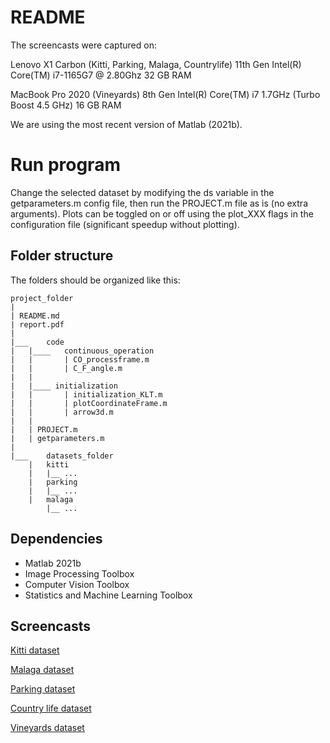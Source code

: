# README

The screencasts were captured on:

Lenovo X1 Carbon (Kitti, Parking, Malaga, Countrylife)
11th Gen Intel(R) Core(TM) i7-1165G7 @ 2.80Ghz
32 GB RAM

MacBook Pro 2020 (Vineyards)
8th Gen Intel(R) Core(TM) i7 1.7GHz (Turbo Boost 4.5 GHz)
16 GB RAM

We are using the most recent version of Matlab (2021b).

# Run program

Change the selected dataset by modifying the ds variable in the getparameters.m config file, then run the PROJECT.m file as is (no extra arguments).
Plots can be toggled on or off using the plot_XXX flags in the configuration file (significant speedup without plotting).

## Folder structure

The folders should be organized like this:

```
project_folder
|
| README.md
| report.pdf
|
|___	code
|	|____	continuous_operation
|	|		| CO_processframe.m
|	|		| C_F_angle.m
|	|
|	|____ initialization
|	|		| initialization_KLT.m
|	|		| plotCoordinateFrame.m
|	|		| arrow3d.m
|	|
|	| PROJECT.m
|	| getparameters.m
|
|___	datasets_folder
	| 	kitti
	|	|__	...
	| 	parking
	|	|__ ...
	| 	malaga
		|__ ...
```

## Dependencies

* Matlab 2021b
* Image Processing Toolbox
* Computer Vision Toolbox
* Statistics and Machine Learning Toolbox

## Screencasts
[Kitti dataset](https://youtu.be/r3xy4GOazSE)

[Malaga dataset](https://youtu.be/r3xy4GOazSE)

[Parking dataset](https://www.youtube.com/watch?v=EgOp20M0F6E)

[Country life dataset](https://www.youtube.com/watch?v=oIe0Q46ND0M)

[Vineyards dataset](https://youtu.be/etVDBDrH5zo)
